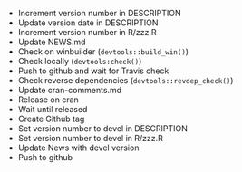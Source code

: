 * Increment version number in DESCRIPTION
* Update version date in DESCRIPTION
* Increment version number in R/zzz.R
* Update NEWS.md
* Check on winbuilder (`devtools::build_win()`)
* Check locally (`devtools:check()`)
* Push to github and wait for Travis check
* Check reverse dependencies (`devtools::revdep_check()`)
* Update cran-comments.md
* Release on cran
* Wait until released
* Create Github tag
* Set version number to devel in DESCRIPTION
* Set version number to devel in R/zzz.R
* Update News with devel version 
* Push to github
